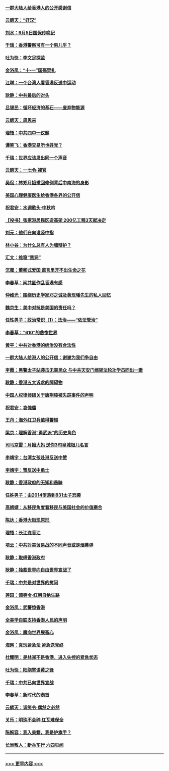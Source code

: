#### [一群大陆人给香港人的公开感谢信](../pages/nsc993/n11514797.md?t=09120122) 
#### [云鹤天：“好汉”](../pages/nsc993/n11513536.md?t=09120122) 
#### [刘水：9月5日国保传唤记](../pages/nsc993/n11513460.md?t=09120122) 
#### [千瑞：香港警察可有一个男儿乎？](../pages/nsc993/n11513109.md?t=09120122) 
#### [吐为快：李文足探监](../pages/nsc993/n11509622.md?t=09120122) 
#### [金浴凤：“十‧一”国殇贺礼](../pages/nsc993/n11509593.md?t=09120122) 
#### [江琳：一个台湾人看香港反送中运动](../pages/nsc993/n11509211.md?t=09120122) 
#### [耿静：中共最后的对头](../pages/nsc993/n11508308.md?t=09120122) 
#### [吕锡民：循环经济的基石——废弃物能源](../pages/nsc993/n11508212.md?t=09120122) 
#### [云鹤天：周恩来](../pages/nsc993/n11508055.md?t=09120122) 
#### [理悟：中共四中一议题](../pages/nsc993/n11507782.md?t=09120122) 
#### [谭笑飞：香港交易所也姓党？](../pages/nsc993/n11507753.md?t=09120122) 
#### [千瑞：世界应该发出同一个声音](../pages/nsc993/n11507290.md?t=09120122) 
#### [云鹤天：一七令‧裸官](../pages/nsc993/n11507177.md?t=09120122) 
#### [吴侃：林郑月娥撤回修例背后中南海的身影](../pages/nsc993/n11506876.md?t=09120122) 
#### [美国心理健康医生给香港各界的公开信](../pages/nsc993/n11506809.md?t=09120122) 
#### [祝君安：水调歌头‧中秋吟](../pages/nsc993/n11506758.md?t=09120122) 
#### [【投书】张家港居民区造高架 200亿工程3天就决定](../pages/nsc993/n11506682.md?t=09120122) 
#### [刘元：他们在向谁竖中指](../pages/nsc993/n11505384.md?t=09120122) 
#### [林小谷：为什么总有人为墙辩护？](../pages/nsc993/n11505226.md?t=09120122) 
#### [汇文：维稳“黑洞”](../pages/nsc993/n11504347.md?t=09120122) 
#### [沉雁：董卿式爱国 谎言里开不出生命之花](../pages/nsc993/n11503215.md?t=09120122) 
#### [李春草：闻共匪作乱香港有感](../pages/nsc993/n11503072.md?t=09120122) 
#### [仲维光：围绕历史学家邓之诚及黄现璠先生的私人回忆](../pages/nsc993/n11501330.md?t=09120122) 
#### [魏京生：美中对抗是美国的责任吗？](../pages/nsc993/n11500723.md?t=09120122) 
#### [任性男子：政治常识（1）：法治——“依法管治”](../pages/nsc993/n11500791.md?t=09120122) 
#### [李春草：“610”的悲惨世界](../pages/nsc993/n11501141.md?t=09120122) 
#### [黄平：中共对香港的统治没有合法性](../pages/nsc993/n11499473.md?t=09120122) 
#### [一群大陆人给港人的公开信：谢谢为我们争自由](../pages/nsc993/n11500402.md?t=09120122) 
#### [李霞：黑警太子站袭击无辜民众 与中共天安门绑架法轮功学员同出一辙](../pages/nsc993/n11499805.md?t=09120122) 
#### [耿静：香港五大诉求的障碍物](../pages/nsc993/n11497578.md?t=09120122) 
#### [中国人权律师团关于唐荆陵被失踪事件的声明](../pages/nsc993/n11500014.md?t=09120122) 
#### [祝君安：哀傀儡](../pages/nsc993/n11499776.md?t=09120122) 
#### [王丹：海外红卫兵值得警惕](../pages/nsc993/n11498138.md?t=09120122) 
#### [梁京：理解香港“勇武派”的历史角色](../pages/nsc993/n11498006.md?t=09120122) 
#### [司马京雷：月娥大妈  送你3句皇城根儿名言](../pages/nsc993/n11497885.md?t=09120122) 
#### [李靖宇：台湾女孩赴港反送中赞](../pages/nsc993/n11497721.md?t=09120122) 
#### [李靖宇：赞反送中勇士](../pages/nsc993/n11497452.md?t=09120122) 
#### [耿静：香港政府的无知和愚昧](../pages/nsc993/n11494238.md?t=09120122) 
#### [任姓男子：由2014堕落到831太子恐袭](../pages/nsc993/n11496683.md?t=09120122) 
#### [高婧婧：从移民角度看移民与美国社会的价值磨合](../pages/nsc993/n11495757.md?t=09120122) 
#### [陈达：香港大街现原形 ](../pages/nsc993/n11495441.md?t=09120122) 
#### [理悟：长江连香江](../pages/nsc993/n11495377.md?t=09120122) 
#### [项云：中共对美贸易战的不同声音或是烟幕弹](../pages/nsc993/n11494929.md?t=09120122) 
#### [耿静：取缔香港政府](../pages/nsc993/n11494218.md?t=09120122) 
#### [耿静：独裁世界向自由世界宣战了](../pages/nsc993/n11494190.md?t=09120122) 
#### [千瑞：中共是对世界的拷问](../pages/nsc993/n11493021.md?t=09120122) 
#### [莲园：调笑令‧红朝自绝生路](../pages/nsc993/n11493011.md?t=09120122) 
#### [金浴凤：武警惊香港](../pages/nsc993/n11492994.md?t=09120122) 
#### [全美学自联支持香港人民的声明](../pages/nsc993/n11492630.md?t=09120122) 
#### [金浴凤：魔向世界展畜心](../pages/nsc993/n11492599.md?t=09120122) 
#### [海网：真玩紧急法 紧急送党终 ](../pages/nsc993/n11492535.md?t=09120122) 
#### [杜耀明：是林郑不是香港，进入失控的紧急状态](../pages/nsc993/n11491420.md?t=09120122) 
#### [吐为快：陆胞寄语黄之锋](../pages/nsc993/n11491117.md?t=09120122) 
#### [千瑞：中共已向世界宣战](../pages/nsc993/n11490123.md?t=09120122) 
#### [李春草：新时代的港首](../pages/nsc993/n11489864.md?t=09120122) 
#### [云鹤天：调笑令·偶然之必然](../pages/nsc993/n11489701.md?t=09120122) 
#### [关乐：明珠不会碎 红瓦难保全](../pages/nsc993/n11489647.md?t=09120122) 
#### [陈婉容：我入美籍，我是护旗手？](../pages/nsc993/n11487908.md?t=09120122) 
#### [长洲散人：新兵车行 六四见闻](../pages/nsc993/n11487729.md?t=09120122) 

----
#### [ >>> 更早内容 <<< ](../indexes/nsc993-earlier.md)
